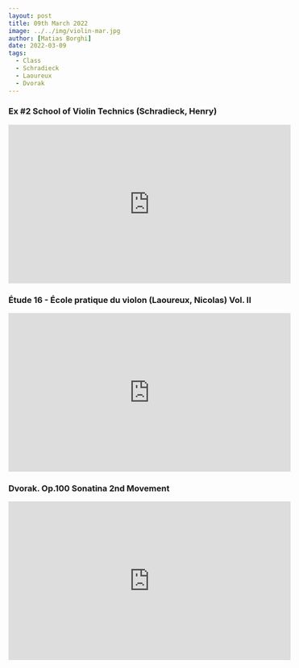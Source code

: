 ```yaml
---
layout: post
title: 09th March 2022
image: ../../img/violin-mar.jpg
author: [Matias Borghi]
date: 2022-03-09
tags:
  - Class
  - Schradieck
  - Laoureux
  - Dvorak
---
```


### Ex #2 School of Violin Technics (Schradieck, Henry)

<iframe width="560" height="315" src="https://www.youtube.com/embed/XIwwM8l-6wU" title="YouTube video player" frameborder="0" allow="accelerometer; autoplay; clipboard-write; encrypted-media; gyroscope; picture-in-picture" allowfullscreen></iframe>

### Étude 16 - École pratique du violon (Laoureux, Nicolas) Vol. II

<iframe width="560" height="315" src="https://www.youtube.com/embed/zRKSRp7wkC8" title="YouTube video player" frameborder="0" allow="accelerometer; autoplay; clipboard-write; encrypted-media; gyroscope; picture-in-picture" allowfullscreen></iframe>

### Dvorak. Op.100 Sonatina 2nd Movement

<iframe width="560" height="315" src="https://www.youtube.com/embed/XUCm1m0w9Pk" title="YouTube video player" frameborder="0" allow="accelerometer; autoplay; clipboard-write; encrypted-media; gyroscope; picture-in-picture" allowfullscreen></iframe>
